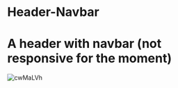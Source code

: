 # Header-Navbar
# A header with navbar (not responsive for the moment)
![cwMaLVh](https://user-images.githubusercontent.com/47704223/126567193-af7f1837-12bd-4e12-bada-b52c8e60a671.png)
